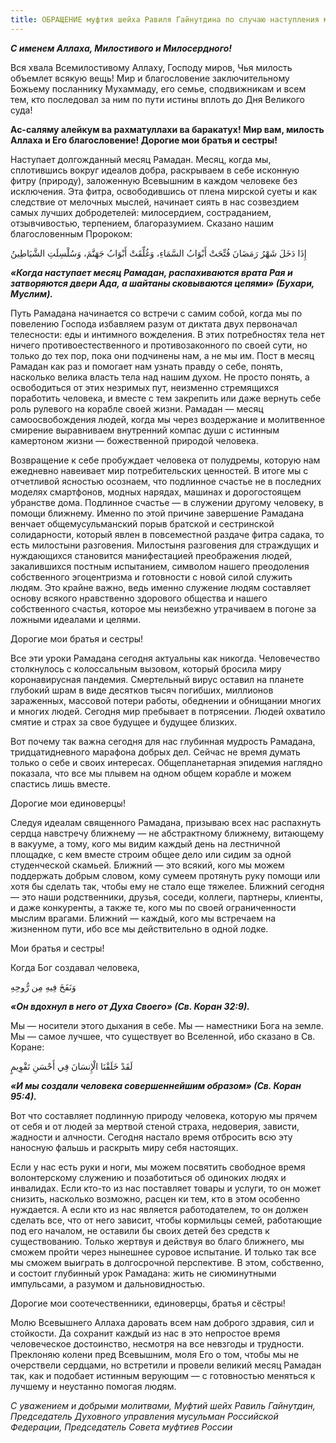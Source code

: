 ```yaml
---
title: ОБРАЩЕНИЕ муфтия шейха Равиля Гайнутдина по случаю наступления месяца Рамадан 1441 года Хиджры (2020 г.)
---
```


**_С именем Аллаха, Милостивого и Милосердного!_**

Вся хвала Всемилостивому Аллаху, Господу миров, Чья милость объемлет всякую вещь! Мир и благословение заключительному Божьему посланнику Мухаммаду, его семье, сподвижникам и всем тем, кто последовал за ним по пути истины вплоть до Дня Великого суда!

**Ас-саляму алейкум ва рахматуллахи ва баракатух!
Мир вам, милость Аллаха и Его благословение!
Дорогие мои братья и сестры!**

Наступает долгожданный месяц Рамадан. Месяц, когда мы, сплотившись вокруг идеалов добра, раскрываем в себе исконную фитру (природу), заложенную Всевышним в каждом человеке без исключения. Эта фитра, освободившись от плена мирской суеты и как следствие от мелочных мыслей, начинает сиять в нас созвездием самых лучших добродетелей: милосердием, состраданием, отзывчивостью, терпением, благоразумием. Сказано нашим благословенным Пророком:

إِذَا دَخَلَ شَهْرُ رَمَضَانَ فُتِّحَتْ أَبْوَابُ السَّمَاءِ، وَغُلِّقَتْ أَبْوَابُ جَهَنَّمَ، وَسُلْسِلَتِ الشَّيَاطِينُ

**_«Когда наступает месяц Рамадан, распахиваются врата Рая и затворяются двери Ада, а шайтаны сковываются цепями» (Бухари, Муслим)._**

Путь Рамадана начинается со встречи с самим собой, когда мы по повелению Господа избавляем разум от диктата двух первоначал телесности: еды и интимного вожделения. В этих потребностях тела нет ничего противоестественного и противозаконного по своей сути, но только до тех пор, пока они подчинены нам, а не мы им. Пост в месяц Рамадан как раз и помогает нам узнать правду о себе, понять, насколько велика власть тела над нашим духом. Не просто понять, а освободиться от этих незримых пут, неизменно стремящихся поработить человека, и вместе с тем закрепить или даже вернуть себе роль рулевого на корабле своей жизни. Рамадан — месяц самоосвобождения людей, когда мы через воздержание и молитвенное смирение выравниваем внутренний компас души с истинным камертоном жизни — божественной природой человека.

Возвращение к себе пробуждает человека от полудремы, которую нам ежедневно навеивает мир потребительских ценностей. В итоге мы с отчетливой ясностью осознаем, что подлинное счастье не в последних моделях смартфонов, модных нарядах, машинах и дорогостоящем убранстве дома. Подлинное счастье — в служении другому человеку, в помощи ближнему. Именно по этой причине завершение Рамадана венчает общемусульманский порыв братской и сестринской солидарности, который явлен в повсеместной раздаче фитра садака, то есть милостыни разговения. Милостыня разговения для страждущих и нуждающихся становится манифестацией преображения людей, закалившихся постным испытанием, символом нашего преодоления собственного эгоцентризма и готовности с новой силой служить людям. Это крайне важно, ведь именно служение людям составляет основу всякого нравственно здорового общества и нашего собственного счастья, которое мы неизбежно утрачиваем в погоне за ложными идеалами и целями.

Дорогие мои братья и сестры!

Все эти уроки Рамадана сегодня актуальны как никогда. Человечество столкнулось с колоссальным вызовом, который бросила миру коронавирусная пандемия. Смертельный вирус оставил на планете глубокий шрам в виде десятков тысяч погибших, миллионов зараженных, массовой потери работы, обеднении и обнищании многих и многих людей. Сегодня мир пребывает в потрясении. Людей охватило смятие и страх за свое будущее и будущее близких.

Вот почему так важна сегодня для нас глубинная мудрость Рамадана, тридцатидневного марафона добрых дел. Сейчас не время думать только о себе и своих интересах. Общепланетарная эпидемия наглядно показала, что все мы плывем на одном общем корабле и можем спастись лишь вместе.

Дорогие мои единоверцы!

Следуя идеалам священного Рамадана, призываю всех нас распахнуть сердца навстречу ближнему — не абстрактному ближнему, витающему в вакууме, а тому, кого мы видим каждый день на лестничной площадке, с кем вместе строим общее дело или сидим за одной студенческой скамьей. Ближний — это всякий, кого мы можем поддержать добрым словом, кому сумеем протянуть руку помощи или хотя бы сделать так, чтобы ему не стало еще тяжелее. Ближний сегодня — это наши родственники, друзья, соседи, коллеги, партнеры, клиенты, и даже конкуренты, а также те, кого мы по своей ограниченности мыслим врагами. Ближний — каждый, кого мы встречаем на жизненном пути, ибо все мы действительно в одной лодке.

Мои братья и сестры!

Когда Бог создавал человека,

وَنَفَخَ فِيهِ مِن رُّوحِهِ

**_«Он вдохнул в него от Духа Своего» (Св. Коран 32:9)._**

Мы — носители этого дыхания в себе. Мы — наместники Бога на земле. Мы — самое лучшее, что существует во Вселенной, ибо сказано в Св. Коране:

لَقَدْ خَلَقْنَا الْإِنسَانَ فِي أَحْسَنِ تَقْوِيمٍ

**_«И мы создали человека совершеннейшим образом» (Св. Коран 95:4)._**

Вот что составляет подлинную природу человека, которую мы прячем от себя и от людей за мертвой стеной страха, недоверия, зависти, жадности и алчности. Сегодня настало время отбросить всю эту наносную фальшь и раскрыть миру себя настоящих.

Если у нас есть руки и ноги, мы можем посвятить свободное время волонтерскому служению и позаботиться об одиноких людях и инвалидах. Если кто-то из нас поставляет товары и услуги, то он может снизить, насколько возможно, расцен ки тем, кто в этом особенно нуждается. А если кто из нас является работодателем, то он должен сделать все, что от него зависит, чтобы кормильцы семей, работающие под его началом, не оставили бы своих детей без средств к существованию. Только жертвуя и действуя во благо ближнего, мы сможем пройти через нынешнее суровое испытание. И только так все мы сможем выиграть в долгосрочной перспективе. В этом, собственно, и состоит глубинный урок Рамадана: жить не сиюминутными импульсами, а разумом и дальновидностью.

Дорогие мои соотечественники, единоверцы, братья и сёстры!

Молю Всевышнего Аллаха даровать всем нам доброго здравия, сил и стойкости. Да сохранит каждый из нас в это непростое время человеческое достоинство, несмотря на все невзгоды и трудности. Преклоняю колени пред Всевышним, моля Его о том, чтобы мы не очерствели сердцами, но встретили и провели великий месяц Рамадан так, как и подобает истинным верующим — с готовностью меняться к лучшему и неустанно помогая людям.

_С уважением и добрыми молитвами, Муфтий шейх Равиль Гайнутдин, Председатель Духовного управления мусульман Российской Федерации, Председатель Совета муфтиев России_
